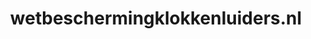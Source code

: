 ---
layout: post
title: "wetbeschermingklokkenluiders.nl"
internal_url: "/dutchgov/wetbeschermingklokkenluiders.nl.html"
subdomains_count: 4
all_subdomains_count: 4
urls_count: 4
ssl_rank: 0
http_rank: 70
url_link: /data/wetbeschermingklokkenluiders.nl/urls.txt
all_subdomains_link: /data/wetbeschermingklokkenluiders.nl/all_subdomains.txt
subdomains_link: /data/wetbeschermingklokkenluiders.nl/subdomains.txt
categories: dutchgov
---